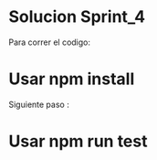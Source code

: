# Solucion Sprint_4

 Para correr el codigo:
# Usar npm install
 
 Siguiente paso :
# Usar npm run test  
